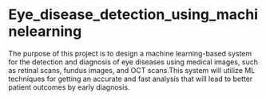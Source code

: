 # Eye_disease_detection_using_machinelearning
The purpose of this project is to design a machine learning-based system for the detection and diagnosis of eye diseases using medical images, such as retinal scans, fundus images, and OCT scans.This system will utilize ML techniques for getting an accurate and fast analysis that will lead to better patient outcomes by early diagnosis.
